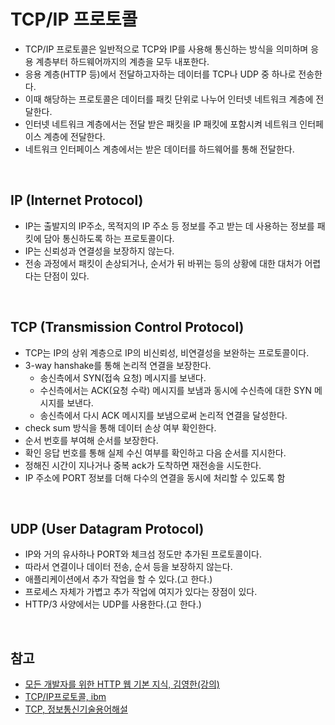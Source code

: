 # TCP/IP 프로토콜

- TCP/IP 프로토콜은 일반적으로 TCP와 IP를 사용해 통신하는 방식을 의미하며 응용 계층부터 하드웨어까지의 계층을 모두 내포한다.
- 응용 계층(HTTP 등)에서 전달하고자하는 데이터를 TCP나 UDP 중 하나로 전송한다.
- 이때 해당하는 프로토콜은 데이터를 패킷 단위로 나누어 인터넷 네트워크 계층에 전달한다.
- 인터넷 네트워크 계층에서는 전달 받은 패킷을 IP 패킷에 포함시켜 네트워크 인터페이스 계층에 전달한다.
- 네트워크 인터페이스 계층에서는 받은 데이터를 하드웨어를 통해 전달한다.

<br>

## IP (Internet Protocol)

- IP는 출발지의 IP주소, 목적지의 IP 주소 등 정보를 주고 받는 데 사용하는 정보를 패킷에 담아 통신하도록 하는 프로토콜이다.
- IP는 신뢰성과 연결성을 보장하지 않는다.
- 전송 과정에서 패킷이 손상되거나, 순서가 뒤 바뀌는 등의 상황에 대한 대처가 어렵다는 단점이 있다.

<br>

## TCP (Transmission Control Protocol)

- TCP는 IP의 상위 계층으로 IP의 비신뢰성, 비연결성을 보완하는 프로토콜이다.
- 3-way hanshake를 통해 논리적 연결을 보장한다.
  - 송신측에서 SYN(접속 요청) 메시지를 보낸다.
  - 수신측에서는 ACK(요청 수락) 메시지를 보냄과 동시에 수신측에 대한 SYN 메시지를 보낸다.
  - 송신측에서 다시 ACK 메시지를 보냄으로써 논리적 연결을 달성한다.
- check sum 방식을 통해 데이터 손상 여부 확인한다.
- 순서 번호를 부여해 순서를 보장한다.
- 확인 응답 번호를 통해 실제 수신 여부를 확인하고 다음 순서를 지시한다.
- 정해진 시간이 지나거나 중복 ack가 도착하면 재전송을 시도한다.
- IP 주소에 PORT 정보를 더해 다수의 연결을 동시에 처리할 수 있도록 함

<br>

## UDP (User Datagram Protocol)

- IP와 거의 유사하나 PORT와 체크섬 정도만 추가된 프로토콜이다.
- 따라서 연결이나 데이터 전송, 순서 등을 보장하지 않는다.
- 애플리케이션에서 추가 작업을 할 수 있다.(고 한다.)
- 프로세스 자체가 가볍고 추가 작업에 여지가 있다는 장점이 있다.
- HTTP/3 사양에서는 UDP를 사용한다.(고 한다.)

<br>

## 참고
- [모든 개발자를 위한 HTTP 웹 기본 지식, 김영한(강의)](https://www.inflearn.com/course/http-%EC%9B%B9-%EB%84%A4%ED%8A%B8%EC%9B%8C%ED%81%AC/dashboard)
- [TCP/IP프로토콜, ibm](https://www.ibm.com/docs/ko/aix/7.1?topic=protocol-tcpip-protocols)
- [TCP, 정보통신기술용어해설](http://www.ktword.co.kr/test/view/view.php?m_temp1=347)